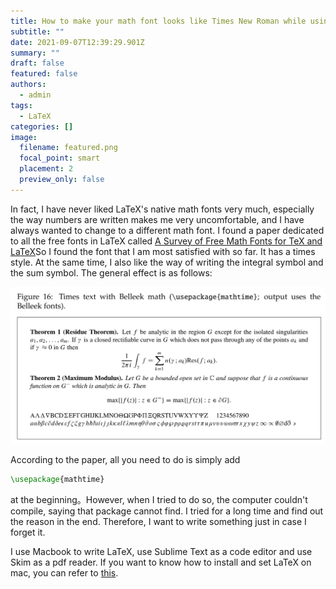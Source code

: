 ```yaml
---
title: How to make your math font looks like Times New Roman while using LaTeX on mac?
subtitle: ""
date: 2021-09-07T12:39:29.901Z
summary: ""
draft: false
featured: false
authors:
  - admin
tags:
  - LaTeX
categories: []
image:
  filename: featured.png
  focal_point: smart
  placement: 2
  preview_only: false
---
```

In fact, I have never liked LaTeX's native math fonts very much, especially the way numbers are written makes me very uncomfortable, and I have always wanted to change to a different math font. I found a paper dedicated to all the free fonts in LaTeX called [A Survey of Free Math Fonts for TeX and LaTeX](http://www.nic.funet.fi/index/TeX/CTAN/info/Free_Math_Font_Survey/survey.pdf)So I found the font that I am most satisfied with so far. It has a times style. At the same time, I also like the way of writing the integral symbol and the sum symbol. The general effect is as follows:

![](截屏2021-04-21-下午4.18.31.png)

According to the paper, all you need to do is simply add

```tex
\usepackage{mathtime}
```

at the beginning。However, when I tried to do so,  the computer couldn't compile, saying that package cannot find. I tried for a long time and find out the reason in the end. Therefore, I want to write something just in case I forget it.

I use Macbook to write LaTeX, use Sublime Text as a code editor and use Skim as a pdf reader. If you want to know how to install and set LaTeX on mac, you can refer to [this](https://link.zhihu.com/?target=https%3A//www.jianshu.com/p/b1e3b029ded5).